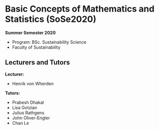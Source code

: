 # Basic Concepts of Mathematics and Statistics (SoSe2020)
**Summer Semester 2020**  

* Program: BSc. Sustainability Science
* Faculty of Sustainability

## Lecturers and Tutors

**Lecturer:**
* Henrik von Wherden

**Tutors:**
* Prabesh Dhakal
* Lisa Gotzian
* Julius Rathgens
* John Oliver-Engler
* Chan Le
